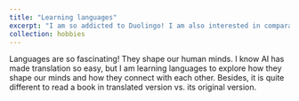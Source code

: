 ```yaml
---
title: "Learning languages"
excerpt: "I am so addicted to Duolingo! I am also interested in comparative linguistics. <br/><img src='/images/duolingo.jpg' style='width:30%; height:auto;'>"
collection: hobbies
---
```


Languages are so fascinating! They shape our human minds. I know AI has made translation so easy, but I am learning languages to explore how they shape our minds and how they connect with each other. Besides, it is quite different to read a book in translated version vs. its original version.
